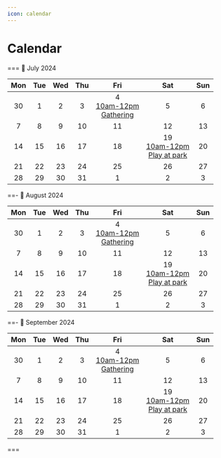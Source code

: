 ```yaml
---
icon: calendar
---
```


# Calendar

=== :calendar: July 2024

|Mon|Tue|Wed|Thu|Fri|Sat|Sun|
|:-:|:-:|:-:|:-:|:-:|:-:|:-:|
|30|1|2|3|4<br>[10am-12pm<br>Gathering](here.html)|5|6|
|7|8|9|10|11|12|13|
|14|15|16|17|18|19<br>[10am-12pm<br>Play at park](here.html)|20|
|21|22|23|24|25|26|27|
|28|29|30|31|1|2|3|

==- :calendar: August 2024

|Mon|Tue|Wed|Thu|Fri|Sat|Sun|
|:-:|:-:|:-:|:-:|:-:|:-:|:-:|
|30|1|2|3|4<br>[10am-12pm<br>Gathering](here.html)|5|6|
|7|8|9|10|11|12|13|
|14|15|16|17|18|19<br>[10am-12pm<br>Play at park](here.html)|20|
|21|22|23|24|25|26|27|
|28|29|30|31|1|2|3|

==- :calendar: September 2024

|Mon|Tue|Wed|Thu|Fri|Sat|Sun|
|:-:|:-:|:-:|:-:|:-:|:-:|:-:|
|30|1|2|3|4<br>[10am-12pm<br>Gathering](here.html)|5|6|
|7|8|9|10|11|12|13|
|14|15|16|17|18|19<br>[10am-12pm<br>Play at park](here.html)|20|
|21|22|23|24|25|26|27|
|28|29|30|31|1|2|3|

===